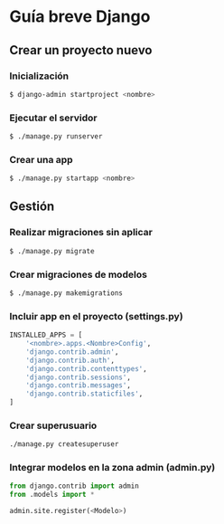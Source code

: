 # Guía breve Django

## Crear un proyecto nuevo
### Inicialización
```sh
$ django-admin startproject <nombre>
```

### Ejecutar el servidor
```sh
$ ./manage.py runserver
```

### Crear una app
```sh
$ ./manage.py startapp <nombre>
```

## Gestión
### Realizar migraciones sin aplicar
```sh
$ ./manage.py migrate
```

### Crear migraciones de modelos
```sh
$ ./manage.py makemigrations
```

### Incluir app en el proyecto (settings.py)
```python
INSTALLED_APPS = [
    '<nombre>.apps.<Nombre>Config',
    'django.contrib.admin',
    'django.contrib.auth',
    'django.contrib.contenttypes',
    'django.contrib.sessions',
    'django.contrib.messages',
    'django.contrib.staticfiles',
]
```

### Crear superusuario
```sh
./manage.py createsuperuser
```
### Integrar modelos en la zona admin (admin.py)
```python
from django.contrib import admin
from .models import *

admin.site.register(<Modelo>)
```